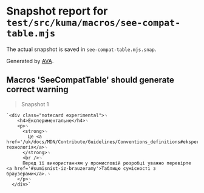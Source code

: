 # Snapshot report for `test/src/kuma/macros/see-compat-table.mjs`

The actual snapshot is saved in `see-compat-table.mjs.snap`.

Generated by [AVA](https://avajs.dev).

## Macros 'SeeCompatTable' should generate correct warning

> Snapshot 1

    `<div class="notecard experimental">␊
        <h4>Експериментальне</h4>␊
        <p>␊
          <strong>␊
            Це <a href='/uk/docs/MDN/Contribute/Guidelines/Conventions_definitions#eksperymentalne'>експериментальна технологія</a>␊
          </strong>␊
          <br />␊
          Перед її використанням у промисловій розробці уважно перевірте <a href='#sumisnist-iz-brauzeramy'>Таблицю сумісності з браузерами</a>.␊
        </p>␊
      </div>`
